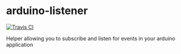 # arduino-listener
[![Travis CI](https://img.shields.io/travis/petrgrishin/arduino-listener/master.svg?style=flat-square)](https://travis-ci.org/petrgrishin/arduino-listener)

Helper allowing you to subscribe and listen for events in your arduino application
